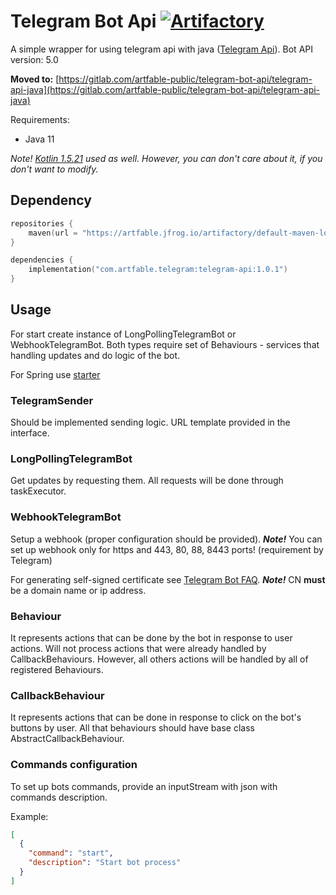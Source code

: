 # Telegram Bot Api [ ![Artifactory](https://img.shields.io/badge/Artifactory-v1.0.1-green) ](https://artfable.jfrog.io/ui/packages/gav:%2F%2Fcom.artfable.telegram:telegram-api)
A simple wrapper for using telegram api with java ([Telegram Api](https://core.telegram.org/bots/api)). Bot API version: 5.0

**Moved to:** [https://gitlab.com/artfable-public/telegram-bot-api/telegram-api-java](https://gitlab.com/artfable-public/telegram-bot-api/telegram-api-java)

Requirements:
* Java 11

*Note! [Kotlin 1.5.21](http://kotlinlang.org/) used as well. However, you can don't care about it, if you don't want to modify.*

## Dependency

```kotlin
repositories {
    maven(url = "https://artfable.jfrog.io/artifactory/default-maven-local")
}

dependencies {
    implementation("com.artfable.telegram:telegram-api:1.0.1")
}
```

## Usage

For start create instance of LongPollingTelegramBot or WebhookTelegramBot.
Both types require set of Behaviours - services that handling updates and do logic of the bot.

For Spring use [starter](https://gitlab.com/artfable/telegram-api-spring-starter)

### TelegramSender

Should be implemented sending logic. URL template provided in the interface.  

### LongPollingTelegramBot

Get updates by requesting them. All requests will be done through taskExecutor. 

### WebhookTelegramBot

Setup a webhook (proper configuration should be provided). 
**_Note!_** You can set up webhook only for https and 443, 80, 88, 8443 ports! (requirement by Telegram)
 
For generating self-signed certificate see [Telegram Bot FAQ](https://core.telegram.org/bots/self-signed). 
**_Note!_** CN **must** be a domain name or ip address. 

### Behaviour

It represents actions that can be done by the bot in response to user actions. Will not process actions that were already handled by CallbackBehaviours.
However, all others actions will be handled by all of registered Behaviours. 

### CallbackBehaviour

It represents actions that can be done in response to click on the bot's buttons by user. All that behaviours should have base class AbstractCallbackBehaviour.

### Commands configuration

To set up bots commands, provide an inputStream with json with commands description.

Example:

```json
[
  {
    "command": "start",
    "description": "Start bot process"
  }
]
``` 
